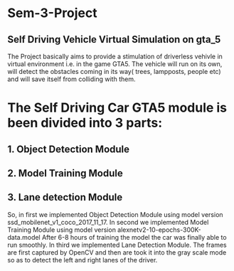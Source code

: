 # Sem-3-Project
## Self Driving Vehicle Virtual Simulation on gta_5

The Project basically aims to provide a stimulation of driverless vehivle in virtual environment i.e. in the game GTA5. The vehicle will run on its own, will detect the obstacles coming in its way( trees, lampposts, people etc) and will save itself from colliding with them.


# The Self Driving Car GTA5 module is been divided into 3 parts: 
##  1. Object Detection Module 
##  2. Model Training Module 
##  3. Lane detection Module 

So, in first we implemented Object Detection Module using model version ssd_mobilenet_v1_coco_2017_11_17.
In second we implemented Model Training Module using model version alexnetv2-10-epochs-300K-data.model After 6-8 hours of training the model the car was finally able to run smoothly.
In third we implemented Lane Detection Module. The frames are first captured by OpenCV and then are took it into the gray scale mode so as to detect the left and right lanes of the driver. 

